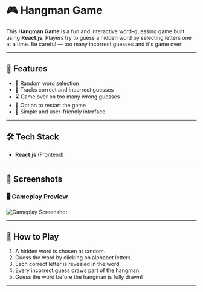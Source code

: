 # 🎮 Hangman Game

This **Hangman Game** is a fun and interactive word-guessing game built using **React.js**. Players try to guess a hidden word by selecting letters one at a time. Be careful — too many incorrect guesses and it's game over!

---

## 🚀 Features

- 🎯 Random word selection
- 🧠 Tracks correct and incorrect guesses
- ⌛ Game over on too many wrong guesses
- 🔄 Option to restart the game
- 🎨 Simple and user-friendly interface

---

## 🛠️ Tech Stack

- **React.js** (Frontend)

---

## 📸 Screenshots
### 🖥️ Gameplay Preview

![Gameplay Screenshot](./assets/ss1.png)



---

## 🧩 How to Play

1. A hidden word is chosen at random.
2. Guess the word by clicking on alphabet letters.
3. Each correct letter is revealed in the word.
4. Every incorrect guess draws part of the hangman.
5. Guess the word before the hangman is fully drawn!

---

